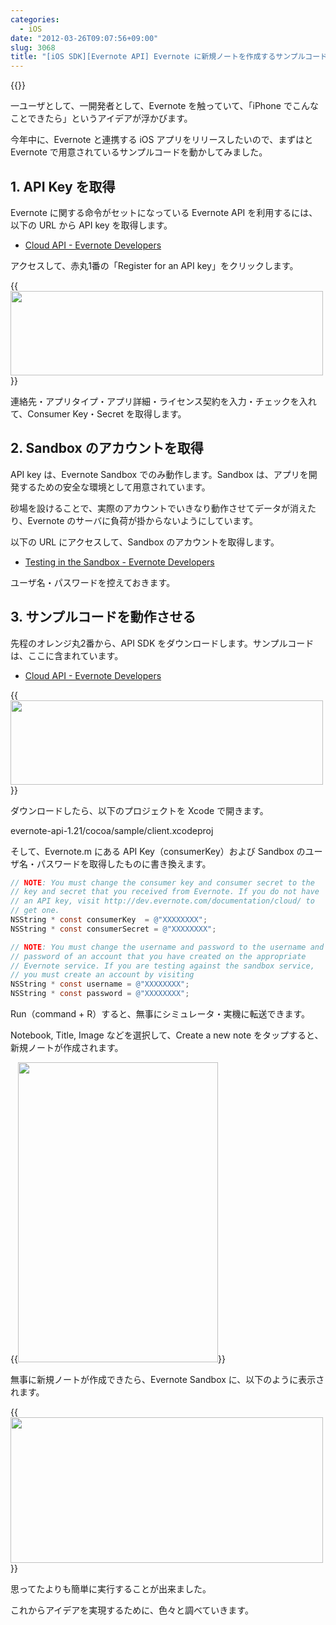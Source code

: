 ```yaml
---
categories:
  - iOS
date: "2012-03-26T09:07:56+09:00"
slug: 3068
title: "[iOS SDK][Evernote API] Evernote に新規ノートを作成するサンプルコードを動かすまでの手順"
---
```


{{<img alt="" src="/images/2012/03/3068_1.png">}}

一ユーザとして、一開発者として、Evernote を触っていて、「iPhone でこんなことできたら」というアイデアが浮かびます。

今年中に、Evernote と連携する iOS アプリをリリースしたいので、まずはと Evernote で用意されているサンプルコードを動かしてみました。

## 1. API Key を取得

Evernote に関する命令がセットになっている Evernote API を利用するには、以下の URL から API key を取得します。

* [Cloud API - Evernote Developers](http://dev.evernote.com/documentation/cloud/)

アクセスして、赤丸1番の「Register for an API key」をクリックします。

{{<img alt="" src="/images/2012/03/3068_2.png" width="500" height="135">}}

連絡先・アプリタイプ・アプリ詳細・ライセンス契約を入力・チェックを入れて、Consumer Key・Secret を取得します。

## 2. Sandbox のアカウントを取得

API key は、Evernote Sandbox でのみ動作します。Sandbox は、アプリを開発するための安全な環境として用意されています。

砂場を設けることで、実際のアカウントでいきなり動作させてデータが消えたり、Evernote のサーバに負荷が掛からないようにしています。

以下の URL にアクセスして、Sandbox のアカウントを取得します。

* [Testing in the Sandbox - Evernote Developers](http://dev.evernote.com/documentation/cloud/chapters/Testing.php)

ユーザ名・パスワードを控えておきます。

## 3. サンプルコードを動作させる

先程のオレンジ丸2番から、API SDK をダウンロードします。サンプルコードは、ここに含まれています。

* [Cloud API - Evernote Developers](http://dev.evernote.com/documentation/cloud/)

{{<img alt="" src="/images/2012/03/3068_3.png" width="500" height="135">}}

ダウンロードしたら、以下のプロジェクトを Xcode で開きます。

evernote-api-1.21/cocoa/sample/client.xcodeproj

そして、Evernote.m にある API Key（consumerKey）および Sandbox のユーザ名・パスワードを取得したものに書き換えます。

```objectivec
// NOTE: You must change the consumer key and consumer secret to the
// key and secret that you received from Evernote. If you do not have
// an API key, visit http://dev.evernote.com/documentation/cloud/ to
// get one.
NSString * const consumerKey  = @"XXXXXXXX";
NSString * const consumerSecret = @"XXXXXXXX";

// NOTE: You must change the username and password to the username and
// password of an account that you have created on the appropriate
// Evernote service. If you are testing against the sandbox service,
// you must create an account by visiting
NSString * const username = @"XXXXXXXX";
NSString * const password = @"XXXXXXXX";  
```

Run（command + R）すると、無事にシミュレータ・実機に転送できます。

Notebook, Title, Image などを選択して、Create a new note をタップすると、新規ノートが作成されます。

{{<img alt="" src="/images/2012/03/3068_4.png" width="320" height="480">}}

無事に新規ノートが作成できたら、Evernote Sandbox に、以下のように表示されます。

{{<img alt="" src="/images/2012/03/3068_5.png" width="500" height="233">}}

思ってたよりも簡単に実行することが出来ました。

これからアイデアを実現するために、色々と調べていきます。
